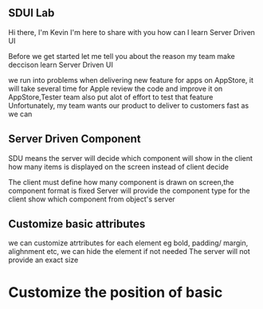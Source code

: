 ## SDUI Lab
Hi there, I'm Kevin I'm here to share with you how can I learn Server Driven UI 

Before we get started let me tell you about the reason my team make deccison learn Server Driven UI

 we run into problems when delivering new feature for apps on AppStore, it will take several time  for Apple review the code and improve it on AppStore,Tester team also put alot of effort to test that feature 
Unfortunately, my team wants our product to deliver to customers fast as we can 



## Server Driven Component 

SDU means the server will decide which component will show in the client how many items is displayed on the screen instead of client decide 


The client must define how many component is drawn on screen,the component format is fixed
Server will provide the component type for the client show which component from object's server   

## Customize basic attributes 

we can customize atrtributes for each element eg bold, padding/ margin, alighnment etc, we can hide the element if not needed 
The server will not provide an exact size 
# Customize the position of basic 


